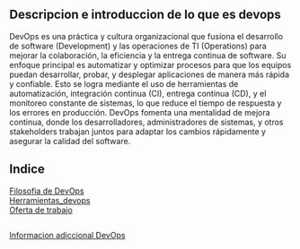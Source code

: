 ## Descripcion e introduccion de lo que es devops
DevOps es una práctica y cultura organizacional que fusiona el desarrollo de software (Development) y las operaciones de TI (Operations) para mejorar la colaboración, la eficiencia y la entrega continua de software. Su enfoque principal es automatizar y optimizar procesos para que los equipos puedan desarrollar, probar, y desplegar aplicaciones de manera más rápida y confiable. Esto se logra mediante el uso de herramientas de automatización, integración continua (CI), entrega continua (CD), y el monitoreo constante de sistemas, lo que reduce el tiempo de respuesta y los errores en producción. DevOps fomenta una mentalidad de mejora continua, donde los desarrolladores, administradores de sistemas, y otros stakeholders trabajan juntos para adaptar los cambios rápidamente y asegurar la calidad del software.

## Indice

[Filosofia de DevOps](./Filosofía_devops.md)  
[Herramientas_devops](./Herramientas_devops.md)  
[Oferta de trabajo](./Oferta_empleo.md)  

![]()

[Informacion adiccional DevOps](https://www.atlassian.com/es/devops)  
